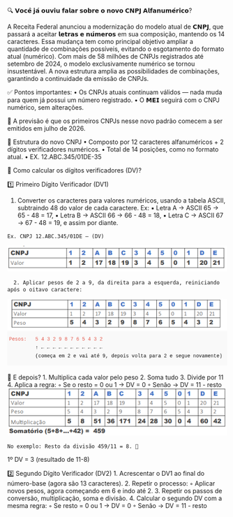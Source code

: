 🔍 𝗩𝗼𝗰𝗲̂ 𝗷𝗮́ 𝗼𝘂𝘃𝗶𝘂 𝗳𝗮𝗹𝗮𝗿 𝘀𝗼𝗯𝗿𝗲 𝗼 𝗻𝗼𝘃𝗼 𝗖𝗡𝗣𝗝 𝗔𝗹𝗳𝗮𝗻𝘂𝗺𝗲́𝗿𝗶𝗰𝗼?

A Receita Federal anunciou a modernização do modelo atual de 𝗖𝗡𝗣𝗝, que passará a aceitar 𝗹𝗲𝘁𝗿𝗮𝘀 𝗲 𝗻𝘂́𝗺𝗲𝗿𝗼𝘀 em sua composição, mantendo os 14 caracteres. Essa mudança tem como principal objetivo ampliar a quantidade de combinações possíveis, evitando o esgotamento do formato atual (numérico).
Com mais de 58 milhões de CNPJs registrados até setembro de 2024, o modelo exclusivamente numérico se tornou insustentável. A nova estrutura amplia  as possibilidades de combinações, garantindo a continuidade da emissão de CNPJs.

✅ Pontos importantes:
• Os CNPJs atuais continuam válidos — nada muda para quem já possui um número registrado.
• O 𝗠𝗘𝗜 seguirá com o CNPJ numérico, sem alterações.

📅 A previsão é que os primeiros CNPJs nesse novo padrão comecem a ser emitidos em julho de 2026.

📌 Estrutura do novo CNPJ
•  Composto por 12 caracteres alfanuméricos + 2 dígitos verificadores numéricos.
• Total de 14 posições, como no formato atual.
• EX. 12.ABC.345/01DE-35

🔢 Como calcular os dígitos verificadores (DV)?

1️⃣ Primeiro Dígito Verificador (DV1)
  1. Converter os caracteres para valores numéricos, usando a tabela ASCII, subtraindo 48 do valor de cada caractere.
  Ex:
    ▪ Letra A → ASCII 65 → 65 - 48 = 17,
    ▪ Letra B → ASCII 66 → 66 - 48 = 18, 
    ▪ Letra C → ASCII 67 → 67 - 48 = 19, e assim por diante.
  
	Ex. CNPJ 12.ABC.345/01DE – (DV)

![novocnpj](https://github.com/Fernando8312/novocnpj/blob/main/Telas/01.png)

      2. Aplicar pesos de 2 a 9, da direita para a esquerda, reiniciando após o oitavo caractere:
![novocnpj](https://github.com/Fernando8312/novocnpj/blob/main/Telas/02.png)
![novocnpj](https://github.com/Fernando8312/novocnpj/blob/main/Telas/03.png)

  🧮 E depois?
    1. Multiplica cada valor pelo peso
    2. Soma tudo
    3. Divide por 11
    4. Aplica a regra:
      ◦ Se o resto = 0 ou 1 → DV = 0
      ◦ Senão → DV = 11 - resto
![novocnpj](https://github.com/Fernando8312/novocnpj/blob/main/Telas/04.png)

    No exemplo: Resto da divisão 459/11 = 8. 
1º DV = 3 (resultado de 11-8)

2️⃣ Segundo Dígito Verificador (DV2)
    1. Acrescentar o DV1 ao final do número-base (agora são 13 caracteres).
    2. Repetir o processo:
        ◦ Aplicar novos pesos, agora começando em 6 e indo até 2.
    3. Repetir os passos de conversão, multiplicação, soma e divisão.
    4. Calcular o segundo DV com a mesma regra:
        ◦ Se resto = 0 ou 1 → DV = 0
        ◦ Senão → DV = 11 - resto